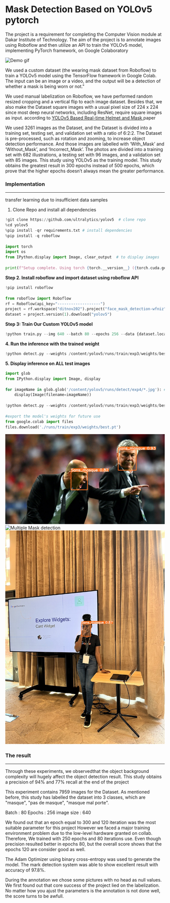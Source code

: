 # Mask Detection Based on YOLOv5 pytorch


The project is a requirement for completing the Computer Vision module at Dakar Institute of Technology.
The aim of the project is to annotate images using Roboflow and then utilize an API to train the YOLOv5 
model, implementing PyTorch framework, on Google Colaboratory


![Demo gif](test_data/MaskDetection.gif)


We used a custom dataset (the wearing mask dataset from Roboflow) to train a YOLOv5 model
using the TensorFlow framework in Google Colab.
The input can be an image or a video, and the output will be a detection of whether a mask is being worn or not."

We used manual labelization on Roboflow, we have performed random resized cropping and a vertical flip to each image dataset. Besides that, we also make
the Dataset square images with a usual pixel size of 224 x 224 since most deep neural networks, including ResNet, 
require square images as input. according to [YOLOv5 Based Real-time Helmet and Mask ](https://www.aasmr.org/liss/Vol.9/No.3%202022/Vol.9.No.3.08.pdf) paper

We used 3261 images as the Dataset, and the Dataset is divided into a training set, testing set, and validation set 
with a ratio of 6:2:2. The Dataset is pre-processed, such as rotation and zooming, to increase object detection 
performance.  And those images are labelled with ‘With_Mask’ and ‘Without_Mask’, and ‘Incorrect_Mask’. The
photos are divided into a training set with 682 illustrations, a testing set with 96 images, and a validation set with
85 images. This study using YOLOv5 as the training model. This study obtains the greatest result in 300 epochs instead
of 500 epochs, which prove that the higher epochs doesn’t always mean the greater performance.



### Implementation
<hr>


transfer learning due to insufficient data samples

1. Clone Repo and install all dependencies

```python
!git clone https://github.com/ultralytics/yolov5  # clone repo
%cd yolov5
%pip install -qr requirements.txt # install dependencies
%pip install -q roboflow

import torch
import os
from IPython.display import Image, clear_output  # to display images

print(f"Setup complete. Using torch {torch.__version__} ({torch.cuda.get_device_properties(0).name if torch.cuda.is_available() else 'CPU'})")
```


**Step 2.  Install roboflow and import dataset using roboflow API**

```python
!pip install roboflow

from roboflow import Roboflow
rf = Roboflow(api_key="-------------------")
project = rf.workspace("ditnov202").project("face_mask_detection-wfniz")
dataset = project.version(1).download("yolov5")
```


**Step 3: Train Our Custom YOLOv5 model**

```python
!python train.py --img 640 --batch 80 --epochs 256 --data {dataset.location}/data.yaml --weights yolov5s.pt --cache
```

**4. Run the inference with the trained weight**

```python
!python detect.py --weights /content/yolov5/runs/train/exp3/weights/best.pt --img 640 --conf 0.1 --source /content/yolov5/data/images/zidane.jpg

```
**5. Display inference on ALL test images**

```python
import glob
from IPython.display import Image, display

for imageName in glob.glob('/content/yolov5/runs/detect/exp4/*.jpg'): #assuming JPG
    display(Image(filename=imageName))
    
!python detect.py --weights /content/yolov5/runs/train/exp3/weights/best.pt  --conf 0.25 --source '/content/Test_data'

#export the model's weights for future use
from google.colab import files
files.download('./runs/train/exp3/weights/best.pt')
```

![zidane Mask detection](test_data/zidane.jpg) ![Multiple Mask detection](test_data/multiple.jpg)
![Joselyne](test_data/Joselyne.jpg)

###  The result
<hr>
Through these experiments, we observedthat the object background complexity will hugely affect the object detection result.
This study obtains a precision of 94% and 77% recall at the end of the project

This experiment contains 7959 images for the Dataset. As mentioned before, this study has labelled the dataset into 3 classes, which are
"masque", "pas de masque", "masque mal porte".

Batch : 80
Epochs : 256
image size : 640

We found out that an epoch equal to 300 and 120 iteration was the most suitable parameter for this project
However we faced a major training environment problem due to the low-level
hardware granted on collab. Therefore, We trained with 250 epochs and 80 iterations
use. Even though precision resulted better in epochs 80, but the overall score shows that the epochs 120 are consider good as well.


The Adam Optimizer using binary cross-entropy was used to generate the model. 
The mark detection system was able to show excellent result with accuracy of 97.8%.

During the annotation we chose some pictures with no head as null values.
We first found out that core success of the project lied on the labelization. No matter how you ajust the parameters
is the annotation is not done well, the score turns to be awfull.













